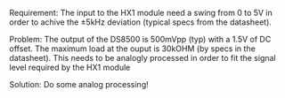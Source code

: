Requirement:
The input to the HX1 module need a swing from 0 to 5V in order to achive the ±5kHz deviation (typical specs from the datasheet).

Problem:
The output of the DS8500 is 500mVpp (typ) with a 1.5V of DC offset. The maximum load at the ouput is 30kOHM (by specs in the datasheet). This needs to be analogly processed in order to fit the signal level required by the HX1 module

Solution:
Do some analog processing!
